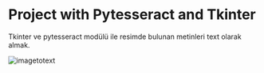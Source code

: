 # Project with Pytesseract and Tkinter
Tkinter ve pytesseract modülü ile resimde bulunan metinleri text olarak almak.

![imagetotext](https://user-images.githubusercontent.com/84662757/127187734-7632f2bb-2daa-4751-bcdf-cbb5baf1e384.png)
